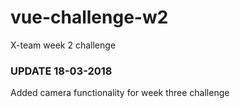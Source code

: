 # vue-challenge-w2
X-team week 2 challenge

### UPDATE 18-03-2018
Added camera functionality for week three challenge